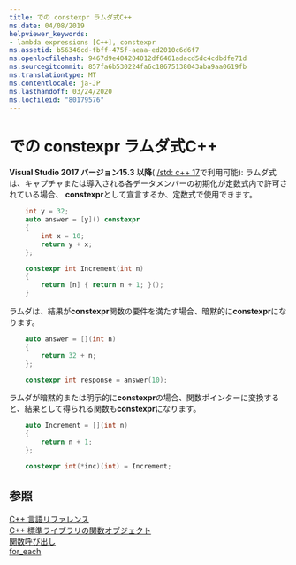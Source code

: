 ```yaml
---
title: での constexpr ラムダ式C++
ms.date: 04/08/2019
helpviewer_keywords:
- lambda expressions [C++], constexpr
ms.assetid: b56346cd-fbff-475f-aeaa-ed2010c6d6f7
ms.openlocfilehash: 9467d9e404204012df6461adacd5dc4cdbdfe71d
ms.sourcegitcommit: 857fa6b530224fa6c18675138043aba9aa0619fb
ms.translationtype: MT
ms.contentlocale: ja-JP
ms.lasthandoff: 03/24/2020
ms.locfileid: "80179576"
---
```

# <a name="constexpr-lambda-expressions-in-c"></a>での constexpr ラムダ式C++

**Visual Studio 2017 バージョン15.3 以降**( [/std: c++ 17](../build/reference/std-specify-language-standard-version.md)で利用可能): ラムダ式は、キャプチャまたは導入される各データメンバーの初期化が定数式内で許可されている場合、 **constexpr**として宣言するか、定数式で使用できます。

```cpp
    int y = 32;
    auto answer = [y]() constexpr
    {
        int x = 10;
        return y + x;
    };

    constexpr int Increment(int n)
    {
        return [n] { return n + 1; }();
    }
```

ラムダは、結果が**constexpr**関数の要件を満たす場合、暗黙的に**constexpr**になります。

```cpp
    auto answer = [](int n)
    {
        return 32 + n;
    };

    constexpr int response = answer(10);
```

ラムダが暗黙的または明示的に**constexpr**の場合、関数ポインターに変換すると、結果として得られる関数も**constexpr**になります。

```cpp
    auto Increment = [](int n)
    {
        return n + 1;
    };

    constexpr int(*inc)(int) = Increment;
```

## <a name="see-also"></a>参照

[C++ 言語リファレンス](../cpp/cpp-language-reference.md)<br/>
[C++ 標準ライブラリの関数オブジェクト](../standard-library/function-objects-in-the-stl.md)<br/>
[関数呼び出し](../cpp/function-call-cpp.md)<br/>
[for_each](../standard-library/algorithm-functions.md#for_each)
